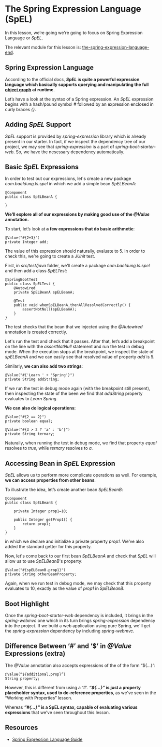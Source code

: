 # The Spring Expression Language (SpEL)

In this lesson, we’re going we're going to focus on Spring Expression Language or _SpEL_.

The relevant module for this lesson is: [the-spring-expression-language-end](https://github.com/nbicocchi/spring-boot-course/tree/module8/the-spring-expression-language-end).

## Spring Expression Language

According to the official docs, **_SpEL_ is quite a powerful expression language which basically supports querying and manipulating the full** [**object graph**](https://en.wikipedia.org/wiki/Object_graph) **at runtime**.

Let’s have a look at the syntax of a Spring expression. An _SpEL_ expression begins with a hash/pound symbol _#_ followed by an expression enclosed in curly braces _{}_.

## Adding _SpEL_ Support

_SpEL_ support is provided by _spring-expression_ library which is already present in our starter. In fact, if we inspect the dependency tree of our project, we may see that _spring-expression_ is a part of _spring-boot-starter-web_. So, we have the nesessary dependency automatically.

## Basic _SpEL_ Expressions

In order to test out our expressions, let's create a new package _com.baeldung.ls.spel_ in which we add a simple bean _SpELBeanA_:

```
@Component
public class SpELBeanA {

}
```

**We’ll explore all of our expressions by making good use of the _@Value_ annotation.**

To start, let’s look at **a few expressions that do basic arithmetic**:

```
@Value("#{2+3}")
private Integer add;
```

The value of this expression should naturally, evaluate to 5. In order to check this, we’re going to create a _JUnit_ test.

First, in _src/test/java_ folder, we'll create a package _com.baeldung.ls.spel_ and then add a class _SpELTest:_

```
@SpringBootTest
public class SpELTest {
    @Autowired
    private SpELBeanA spELBeanA;

    @Test
    public void whenSpELBeanA_thenAllResolvedCorrectly() {
        assertNotNull(spELBeanA);
    }
}
```

The test checks that the bean that we injected using the _@Autowired_ annotation is created correctly.

Let's run the test and check that it passes. After that, let’s add a breakpoint on the line with the _assertNotNull_ statement and run the test in debug mode. When the execution stops at the breakpoint, we inspect the state of _spELBeanA_ and we can easily see that resolved value of property _add_ is 5.

Similarly, **we can also add two strings**:

```
@Value("#{'Learn ' + 'Spring'}")
private String addString;
```

If we run the test in debug mode again (with the breakpoint still present), then inspecting the state of the been we find that _addString_ property evaluates to _Learn Spring_.

**We can** **also do logical operations:**

```
@Value("#{2 == 2}")
private boolean equal;

@Value("#{3 > 2 ? 'a' : 'b'}")
private String ternary;
```

Naturally, when running the test in debug mode, we find that property _equal_ resolves to _true_, while _ternary_ resolves to _a_.

## Accessing Bean in _SpEL_ Expression

_SpEL_ allows us to perform more complicate operations as well. For example, **we can access properties from other beans**.

To illustrate the idea, let’s create another bean _SpELBeanB_:

```
@Component
public class SpELBeanB {

    private Integer prop1=10;

    public Integer getProp1() {
        return prop1;
    }
}
```

in which we declare and initialize a private property _prop1._ We've also added the standard getter for this property.

Now, let's come back to our first bean _SpELBeanA_ and check that _SpEL_ will allow us to use _SpELBeanB_'s property:

```
@Value("#{spELBeanB.prop1}") 
private String otherBeanProperty;
```

Again, when we run test in debug mode, we may check that this property evaluates to 10, exactly as the value of _prop1_ in _SpELBeanB_.

## Boot Highlight

Once the _spring-boot-starter-web_ dependency is included, it brings in the _spring-webmvc_ one which in its turn brings _spring-expression_ dependency into the project. If we build a web application using pure Spring, we'll get the _spring-expression_ dependency by including _spring-webmvc_.

## Difference Between ‘#’ and ‘$’ in _@Value_ Expressions (extra)

The _@Value_ annotation also accepts expressions of the of the form “${...}”:

```
@Value(“${additional.prop}”)
String property;
```

However, this is different from using a _‘#’._ **_“${...}”_  is just a property placeholder syntax, used to de-reference properties**, as we've seen in the “Working with Properties” lesson.

Whereas **_“#{...}”_ is a SpEL syntax, capable of evaluating various expressions** that we've seen throughout this lesson.

## Resources
- [Spring Expression Language Guide](https://www.baeldung.com/spring-expression-language)
